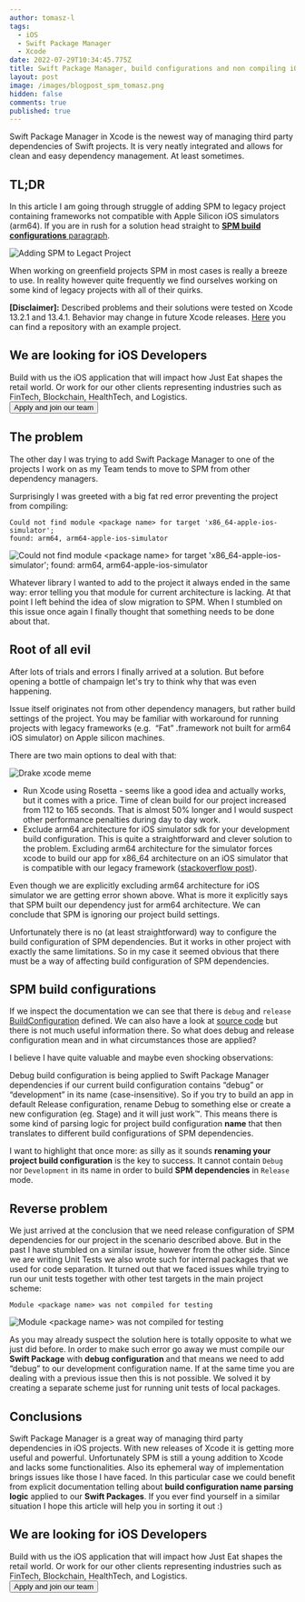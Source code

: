 ```yaml
---
author: tomasz-l
tags:
  - iOS
  - Swift Package Manager
  - Xcode
date: 2022-07-29T10:34:45.775Z
title: Swift Package Manager, build configurations and non compiling iOS projects
layout: post
image: /images/blogpost_spm_tomasz.png
hidden: false
comments: true
published: true
---
```

Swift Package Manager in Xcode is the newest way of managing third party dependencies of Swift projects. It is very neatly integrated and allows for clean and easy dependency management. At least sometimes.

## TL;DR

In this article I am going through struggle of adding SPM to legacy project containing frameworks not compatible with Apple Silicon iOS simulators (arm64). If you are in rush for a solution head straight to [**SPM build configurations** paragraph](/blog/swift-package-manager-build-configurations-and-non-compiling-ios-projects/#spm-build-configurations).

![Adding SPM to Legact Project](/images/blogpost_spm_tomasz.png)

When working on greenfield projects SPM in most cases is really a breeze to use. In reality however quite frequently we find ourselves working on some kind of legacy projects with all of their quirks.

**\[Disclaimer]:** Described problems and their solutions were tested on Xcode 13.2.1 and 13.4.1. Behavior may change in future Xcode releases. [Here](https://github.com/TLizer/SPM-build-configurations) you can find a repository with an example project.

<div class='block-button'><h2>We are looking for iOS Developers</h2><div>Build with us the iOS application that will impact how Just Eat shapes the retail world. Or work for our other clients representing industries such as FinTech, Blockchain, HealthTech, and Logistics.</div><a href="/jobs/senior-ios-developer"><button>Apply and join our team</button></a></div>

## The problem

The other day I was trying to add Swift Package Manager to one of the projects I work on as my Team tends to move to SPM from other dependency managers.

Surprisingly I was greeted with a big fat red error preventing the project from compiling: 

```
Could not find module <package name> for target 'x86_64-apple-ios-simulator';
found: arm64, arm64-apple-ios-simulator
```

![Could not find module \<package name> for target 'x86_64-apple-ios-simulator'; found: arm64, arm64-apple-ios-simulator](/images/could-not-find-module-for-target-error.png "Could not find module for target error")

Whatever library I wanted to add to the project it always ended in the same way: error telling you that module for current architecture is lacking. At that point I left behind the idea of slow migration to SPM. When I stumbled on this issue once again I finally thought that something needs to be done about that.

## Root of all evil

After lots of trials and errors I finally arrived at a solution. But before opening a bottle of champaign let's try to think why that was even happening.

Issue itself originates not from other dependency managers, but rather build settings of the project. You may be familiar with workaround for running projects with legacy frameworks (e.g.  “Fat” .framework not built for arm64 iOS simulator) on Apple silicon machines. 

There are two main options to deal with that:

![Drake xcode meme](/images/drake-xcode-meme.jpg "Drake xcode meme")

* Run Xcode using Rosetta - seems like a good idea and actually works, but it comes with a price. Time of clean build for our project increased from 112 to 165 seconds. That is almost 50% longer and I would suspect other performance penalties during day to day work.
* Exclude arm64 architecture for iOS simulator sdk for your development build configuration. This is quite a straightforward and clever solution to the problem. Excluding arm64 architecture for the simulator forces xcode to build our app for x86_64 architecture on an iOS simulator that is compatible with our legacy framework ([stackoverflow post](https://stackoverflow.com/a/63955114)).

Even though we are explicitly excluding arm64 architecture for iOS simulator we are getting error shown above. What is more it explicitly says that SPM built our dependency just for arm64 architecture. We can conclude that SPM is ignoring our project build settings.

Unfortunately there is no (at least straightforward) way to configure the build configuration of SPM dependencies. But it works in other project with exactly the same limitations. So in my case it seemed obvious that there must be a way of affecting build configuration of SPM dependencies.

## SPM build configurations

If we inspect the documentation we can see that there is `debug` and `release` [BuildConfiguration](https://developer.apple.com/documentation/packagedescription/buildconfiguration) defined. We can also have a look at [source code](https://github.com/apple/swift-package-manager/blob/5d9202f829c6c66bbae20f4750b85fe5011ad280/Sources/PackageDescription/BuildSettings.swift) but there is not much useful information there. So what does debug and release configuration mean and in what circumstances those are applied? 

I believe I have quite valuable and maybe even shocking observations:

Debug build configuration is being applied to Swift Package Manager dependencies if our current build configuration contains “debug” or “development” in its name (case-insensitive).
So if you try to build an app in default Release configuration, rename Debug to something else or create a new configuration (eg. Stage) and it will just work™. This means there is some kind of parsing logic for project build configuration **name** that then translates to different build configurations of SPM dependencies.

I want to highlight that once more: as silly as it sounds **renaming your project build configuration** is the key to success. It cannot contain `Debug` nor `Development` in its name in order to build **SPM dependencies** in `Release` mode.

## Reverse problem

We just arrived at the conclusion that we need release configuration of SPM dependencies for our project in the scenario described above. But in the past I have stumbled on a similar issue, however from the other side. Since we are writing Unit Tests we also wrote such for internal packages that we used for code separation. It turned out that we faced issues while trying to run our unit tests together with other test targets in the main project scheme:

```
Module <package name> was not compiled for testing
```

![Module \<package name> was not compiled for testing](/images/module-was-not-compiled-for-testing-error.png "Module not compiled for testing error")

As you may already suspect the solution here is totally opposite to what we just did before. In order to make such error go away we must compile our **Swift Package** with **debug configuration** and that means we need to add “debug” to our development configuration name. If at the same time you are dealing with a previous issue then this is not possible. We solved it by creating a separate scheme just for running unit tests of local packages.

## Conclusions

Swift Package Manager is a great way of managing third party dependencies in iOS projects. With new releases of Xcode it is getting more useful and powerful. Unfortunately SPM is still a young addition to Xcode and lacks some functionalities. Also its ephemeral way of implementation brings issues like those I have faced. In this particular case we could benefit from explicit documentation telling about **build configuration name parsing logic** applied to our **Swift Packages**. If you ever find yourself in a similar situation I hope this article will help you in sorting it out :)

<div class='block-button'><h2>We are looking for iOS Developers</h2><div>Build with us the iOS application that will impact how Just Eat shapes the retail world. Or work for our other clients representing industries such as FinTech, Blockchain, HealthTech, and Logistics.</div><a href="/jobs/senior-ios-developer"><button>Apply and join our team</button></a></div>
